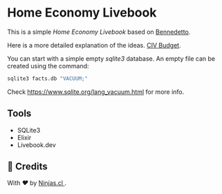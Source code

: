 # Home Economy Livebook

This is a simple _Home Economy Livebook_ based on [Bennedetto](https://github.com/arecker/bennedetto).

Here is a more detailed explanation of the ideas. [CIV Budget](https://archive.alexrecker.com/civ-budget.html).

You can start with a simple empty _sqlite3_ database.
An empty file can be created using the command:

```bash
sqlite3 facts.db "VACUUM;"
```

Check https://www.sqlite.org/lang_vacuum.html for more info.

## Tools

- SQLite3
- Elixir
- Livebook.dev

## 🤩 Credits

<p>
  With <i class="fa fa-heart">&#9829;</i> by
  <a href="https://ninjas.cl">
    Ninjas.cl
  </a>.
</p>
